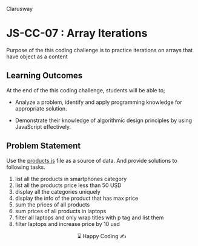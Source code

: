 <p>Clarusway<img align="right"
  src="https://secure.meetupstatic.com/photos/event/3/1/b/9/600_488352729.jpeg"  width="15px"></p>

# JS-CC-07 : Array Iterations

Purpose of the this coding challenge is to practice iterations on arrays that have object as a content

## Learning Outcomes

At the end of the this coding challenge, students will be able to;

- Analyze a problem, identify and apply programming knowledge for appropriate solution.

- Demonstrate their knowledge of algorithmic design principles by using JavaScript effectively.

## Problem Statement

Use the [products.js](products.js) file as a source of data. And provide solutions to following tasks.

1. list all the products in smartphones category
2. list all the products price less than 50 USD
3. display all the categories uniquely
4. display the info of the product that has max price
5. sum the prices of all products
6. sum prices of all products in laptops
7. filter all laptops and only wrap titles with p tag and list them
8. filter laptops and increase price by 10 usd

<center> ⌛ Happy Coding  ✍ </center>
